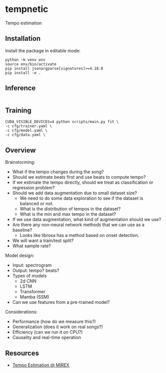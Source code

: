 # tempnetic
Tempo estimation

## Installation

Install the package in editable mode:
```
python -m venv env
source env/bin/activate
pip install jsonargparse[signatures]>=4.18.0
pip install -e .
```

## Inference

```
```

## Training
```
CUDA_VISIBLE_DEVICES=4 python scripts/main.py fit \
-c cfg/trainer.yaml \
-c cfg/model.yaml \
-c cfg/data.yaml \
```


## Overview

Brainstorming: 
- What if the tempo changes during the song?
- Should we estimate beats first and use beats to compute tempo?
- If we estimate the tempo directly, should we treat as classification or regression problem?
- Should we add data augmentation due to small dataset size? 
    - We need to do some data exploration to see if the dataset is balanced or not.
    - What is the distribution of tempos in the dataset?
    - What is the min and max tempo in the dataset?
- If we use data augmentation, what kind of augmentation should we use?
- Are there any non-neural network methods that we can use as a baseline?
    - Looks like librosa has a method based on onset detection.
- We will want a train/test split? 
- What sample rate? 

Model design:
- Input: spectrogram
- Output: tempo? beats? 
- Types of models
    - 2d CNN
    - LSTM
    - Transformer
    - Mamba (SSM)
- Can we use features from a pre-trained model?

Considerations:
- Performance (how do we measure this?)
- Generalization (does it work on real songs?)
- Efficiency (can we run it on CPU?)
- Causality and real-time operation


## Resources

- [Tempo Estimation @ MIREX](https://www.music-ir.org/mirex/wiki/2014:Audio_Tempo_Estimation)